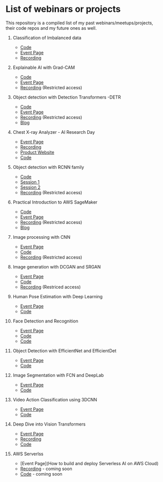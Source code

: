 # List of webinars or projects

This repository is a compiled list of my past webinars/meetups/projects, their code repos and my future ones as well.

1. Classification of Imbalanced data
      * [Code](https://github.com/bismillahkani/imbalanced-learning)
      * [Event Page](https://www.meetup.com/Disrupt-4-0/events/268767123/)
      * [Recording](https://www.youtube.com/watch?v=g6F_zNcULKE)

2. Explainable AI with Grad-CAM
      * [Code](https://github.com/bismillahkani/grad-cam)
      * [Event Page](https://www.meetup.com/Disrupt-4-0/events/zfsxrrybcjbrb/)
      * [Recording](https://www.youtube.com/watch?v=VG8meYovZIE) (Restricted access)
      
3. Object detection with Detection Transformers -DETR
      * [Code](https://github.com/bismillahkani/detection-transformers)
      * [Event Page](https://www.meetup.com/Disrupt-4-0/events/xqxlsrybclbcb/)
      * [Recording](https://www.youtube.com/watch?v=pKFvA2S_n7Y) (Restricted access)
      * [Blog](https://www.cellstrat.com/2020/08/07/end-to-end-object-detection-with-transformers/)
      
4. Chest X-ray Analyzer - AI Research Day
      * [Event Page](https://www.meetup.com/Disrupt-4-0/events/271797814/)
      * [Recording](https://www.youtube.com/watch?v=jrLbRh176I8)
      * [Product Website](https://ai.cellstrat.com/)
      * [Code](https://github.com/bismillahkani/COVID19-Xray-Analyzer)
      
5. Object detection with RCNN family
      * [Code](https://github.com/bismillahkani/object-detection-rcnn-family)
      * [Session 1](https://www.meetup.com/Disrupt-4-0/events/272547378/)
      * [Session 2](https://www.meetup.com/Disrupt-4-0/events/272927751/)
      * [Recording](https://www.youtube.com/watch?v=D9fjievbljo) (Restricted access)
            
6. Practical Introduction to AWS SageMaker
      * [Code](https://github.com/bismillahkani/Practical-Introduction-To-AWS-SageMaker)
      * [Event Page](https://www.meetup.com/Disrupt-4-0/events/271536622/)      
      * [Recording](https://www.youtube.com/watch?v=0fhayg9aPek) (Restricted access)
      * [Blog](https://www.cellstrat.com/2020/09/27/practical-guide-to-deploy-ml-models-in-aws-sagemaker/)
      
7. Image processing with CNN
      * [Event Page](https://www.meetup.com/Disrupt-4-0/events/272556573/)
      * [Code](https://colab.research.google.com/drive/1fgTz8Tw1HHfVuyWCWyzjJaMg4SE9DpUd?authuser=1)
      * [Recording](https://www.youtube.com/watch?v=oi_n1OSHDbo) (Restricted access)
     
8. Image generation with DCGAN and SRGAN
      * [Event Page](https://www.meetup.com/Disrupt-4-0/events/273921687/)
      * [Code](https://drive.google.com/file/d/1heci5laE-T0_1cPeQt1D96j9jIsqkv5q/view?usp=sharing)
      * [Recording](https://www.youtube.com/watch?v=yzdQB0sVd90) (Restriced access)

9. Human Pose Estimation with Deep Learning
      * [Event Page](https://www.meetup.com/Disrupt-4-0/events/275535348/)
      * [Code](https://drive.google.com/file/d/1h6eWqpWxtcX5CmrUJyr4XyMv_panPMKZ/view?usp=sharing)

10. Face Detection and Recognition
      * [Event Page](https://www.meetup.com/Disrupt-4-0/events/276166688/)
      * [Code](https://drive.google.com/file/d/1G6VyjGDGQqE3iYsGBSwUoAHEoiTsvvGQ/view?usp=sharing) 
      * [Code](https://colab.research.google.com/drive/1SZHl5QgVAuG8xYJ0n_9ek_89xw75J89l?usp=sharing) 

11. Object Detection with EfficientNet and EfficientDet
      * [Event Page](https://www.meetup.com/Disrupt-4-0/events/277231694/)
      * [Code](https://colab.research.google.com/drive/1oR-lKSw0psaWGatGCv70ih3M0PktVDZa?usp=sharing)

12. Image Segmentation with FCN and DeepLab
      * [Event Page](https://www.meetup.com/Disrupt-4-0/events/277847418/)
      * [Code](https://drive.google.com/file/d/1gMYikYENZslS9KhozG5WefSKr784qvYZ/view?usp=sharing)

13. Video Action Classification using 3DCNN
      * [Event Page](https://www.meetup.com/Disrupt-4-0/events/274670864/)
      * [Code](https://colab.research.google.com/drive/1IgWoCwtPwYgqlEKm3Cml3Gy4e-uCor4r?usp=sharing)

14. Deep Dive into Vision Transformers
      * [Event Page](https://www.meetup.com/TFUGChennai/events/280273283/)
      * [Recording](https://drive.google.com/file/d/1YqbcHUxXwAo56yCH-vSGwB3xNbzQar1v/view)
      * [Code](https://github.com/bismillahkani/Vision-Transformers)

15. AWS Serverlss
      * [Event Page](How to build and deploy Serverless AI on AWS Cloud)
      * [Recording]() - coming soon
      * [Code]() - coming soon






